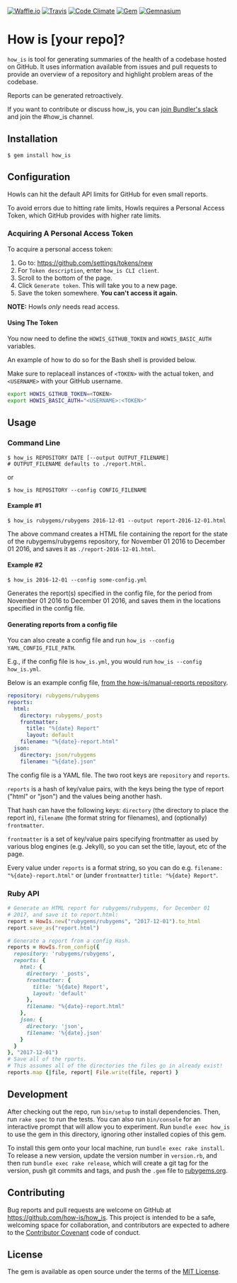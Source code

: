 [![Waffle.io](https://img.shields.io/waffle/label/how-is/how_is/in%20progress.svg)](https://waffle.io/how-is/how_is)
[![Travis](https://img.shields.io/travis/how-is/how_is.svg)](https://travis-ci.org/how-is/how_is)
[![Code Climate](https://img.shields.io/codeclimate/github/how-is/how_is.svg)](https://codeclimate.com/github/how-is/how_is)
[![Gem](https://img.shields.io/gem/v/how_is.svg)](https://rubygems.org/gems/how_is)
[![Gemnasium](https://img.shields.io/gemnasium/how-is/how_is.svg)](https://gemnasium.com/github.com/how-is/how_is)

# How is [your repo]?

`how_is` is tool for generating summaries of the health of a codebase hosted on GitHub. It uses information available from issues and pull requests to provide an overview of a repository and highlight problem areas of the codebase.

Reports can be generated retroactively.

If you want to contribute or discuss how_is, you can [join Bundler's slack](http://slack.bundler.io/) and join the #how_is channel.

## Installation

    $ gem install how_is

## Configuration

HowIs can hit the default API limits for GitHub for even small reports.

To avoid errors due to hitting rate limits, HowIs requires a Personal
Access Token, which GitHub provides with higher rate limits.

### Acquiring A Personal Access Token

To acquire a personal access token:

1. Go to: https://github.com/settings/tokens/new
2. For `Token description`, enter `how_is CLI client`.
3. Scroll to the bottom of the page.
4. Click `Generate token`. This will take you to a new page.
5. Save the token somewhere. **You can't access it again.**

**NOTE:** HowIs _only_ needs read access.

#### Using The Token

You now need to define the `HOWIS_GITHUB_TOKEN` and `HOWIS_BASIC_AUTH`
variables.

An example of how to do so for the Bash shell is provided below.

Make sure to replaceall instances of `<TOKEN>` with the actual token,
and `<USERNAME>` with your GitHub username.

```bash
export HOWIS_GITHUB_TOKEN=<TOKEN>
export HOWIS_BASIC_AUTH="<USERNAME>:<TOKEN>"
```


## Usage

### Command Line

    $ how_is REPOSITORY DATE [--output OUTPUT_FILENAME]
    # OUTPUT_FILENAME defaults to ./report.html.

or

    $ how_is REPOSITORY --config CONFIG_FILENAME

#### Example \#1

    $ how_is rubygems/rubygems 2016-12-01 --output report-2016-12-01.html

The above command creates a HTML file containing the report for the state of
the rubygems/rubygems repository, for November 01 2016 to
December 01 2016, and saves it as `./report-2016-12-01.html`.

#### Example \#2

    $ how_is 2016-12-01 --config some-config.yml

Generates the report(s) specified in the config file, for the period
from November 01 2016 to December 01 2016, and saves them in the
locations specified in the config file.

#### Generating reports from a config file

You can also create a config file and run
`how_is --config YAML_CONFIG_FILE_PATH`.

E.g., if the config file is `how_is.yml`, you would run
`how_is --config how_is.yml`.

Below is an example config file, [from the how-is/manual-reports
repository](https://raw.githubusercontent.com/how-is/manual-reports/gh-pages/how-is-configs/01-rubygems-rubygems.yml).

```yaml
repository: rubygems/rubygems
reports:
  html:
    directory: rubygems/_posts
    frontmatter:
      title: "%{date} Report"
      layout: default
    filename: "%{date}-report.html"
  json:
    directory: json/rubygems
    filename: "%{date}.json"
```

The config file is a YAML file. The two root keys are `repository`
and `reports`.

`reports` is a hash of key/value pairs, with the keys being the type of report
("html" or "json") and the values being another hash.

That hash can have the following keys: `directory` (the directory to place the
report in), `filename` (the format string for filenames), and (optionally)
`frontmatter`.

`frontmatter` is a set of key/value pairs specifying frontmatter as used by
various blog engines (e.g. Jekyll), so you can set the title, layout, etc of
the page.

Every value under `reports` is a format string, so you can do e.g.
`filename: "%{date}-report.html"` or (under `frontmatter`)
`title: "%{date} Report"`.

### Ruby API

```ruby
# Generate an HTML report for rubygems/rubygems, for December 01
# 2017, and save it to report.html:
report = HowIs.new("rubygems/rubygems", "2017-12-01").to_html
report.save_as("report.html")

# Generate a report from a config Hash.
reports = HowIs.from_config({
  repository: 'rubygems/rubygems',
  reports: {
    html: {
      directory: '_posts',
      frontmatter: {
        title: '%{date} Report',
        layout: 'default'
      },
      filename: "%{date}-report.html"
    },
    json: {
      directory: 'json',
      filename: '%{date}.json'
    }
  }
}, "2017-12-01")
# Save all of the rports.
# This assumes all of the directories the files go in already exist!
reports.map {|file, report| File.write(file, report) }
```

## Development

After checking out the repo, run `bin/setup` to install dependencies. Then, run `rake spec` to run the tests. You can also run `bin/console` for an interactive prompt that will allow you to experiment. Run `bundle exec how_is` to use the gem in this directory, ignoring other installed copies of this gem.

To install this gem onto your local machine, run `bundle exec rake install`. To release a new version, update the version number in `version.rb`, and then run `bundle exec rake release`, which will create a git tag for the version, push git commits and tags, and push the `.gem` file to [rubygems.org](https://rubygems.org).

## Contributing

Bug reports and pull requests are welcome on GitHub at https://github.com/how-is/how_is. This project is intended to be a safe, welcoming space for collaboration, and contributors are expected to adhere to the [Contributor Covenant](http://contributor-covenant.org) code of conduct.

## License

The gem is available as open source under the terms of the [MIT License](http://opensource.org/licenses/MIT).
